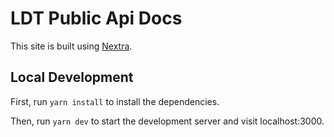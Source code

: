# LDT Public Api Docs

This site is built using [Nextra](https://nextra.site).


## Local Development

First, run `yarn install` to install the dependencies.

Then, run `yarn dev` to start the development server and visit localhost:3000.
